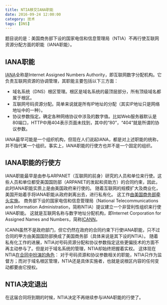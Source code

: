 ```yaml
---
title: NTIA移交IANA职能
date: 2016-09-24 12:00:00
category: 技术
tags: [DNS]
---
```


题目说的是：美国商务部下设的国家电信和信息管理局（NTIA）不再行使互联网资源分配方面的职能（IANA职能）。

<!--more-->

## IANA职能

[IANA](https://www.iana.org/)全称是Internet Assigned Numbers Authority，即互联网数字分配机构。它负责互联网资源的协调管理，其职能主要包括以下三方面：

* 域名系统（DNS）根区管理。根区是域名系统的最顶层部分，所有顶级域名都属于根区。
* 互联网号码资源分配。简单来说就是所有IP地址的分配（其实IP地址只是网络地址中的一种）。
* 协议参数指定。确定各种网络协议中涉及的数字值。比如Web服务器默认是80端口，HTTP中用404表示页面未找到，其中的“80”，“404”就是所谓的协议参数。

IANA最早可能是一个组织机构，但现在人们说起IANA，都是对上述职能的统称，并不指代某一个组织。事实上，IANA职能的行使方也并不是一个固定的组织。

## IANA职能的行使方

IANA职能最早是由参与ARPANET（互联网的前身）研究的人员和单位来行使。这些人员和单位都受美国国防部（ARPANET的发起和资助方）的合同约束，因此，此时IANA职能实质上是由美国政府来行使的。
随着互联网的规模扩大及商业化，美国开始着手将IANA职能从政府剥离出去，进行私有化。
这工作[由美国商务部牵头实施](https://www.icann.org/resources/unthemed-pages/white-paper-2012-02-25-en)。
商务部下设的国家电信和信息管理局（National Telecommunications and Information Administration，简称NTIA）提议建立一个非营利性组织来行使IANA职能。
这就是互联网名称与数字地址分配机构，即Internet Corporation for Assigned Names and Numbers，简称[ICANN](https://www.icann.org/)。

ICANN虽然不是政府部门，但它仍然在政府的合同约束下行使IANA职能，只不过合同的甲方由美国国防部换成了美国商务部（具体来说是其下设的NTIA）。
随着私有化工作的进展，NTIA对号码资源分配和协议参数指定这些更偏技术的方面不再主动参与了。但是对于域名系统的管理，NTIA却始终把握着实权。
这体现在NTIA[在合同中扮演的角色](https://www.icann.org/en/system/files/files/sac-068-en.pdf)：
对于号码资源和协议参数相关的职能，NTIA只作为监督方；而对于域名根区管理，NTIA还是具体实施者，也就是说根区内容的任何变动都要由它授权。

## NTIA决定退出

在这届合同将到期的时候，NTIA决定不再继续参与IANA职能的行使了。